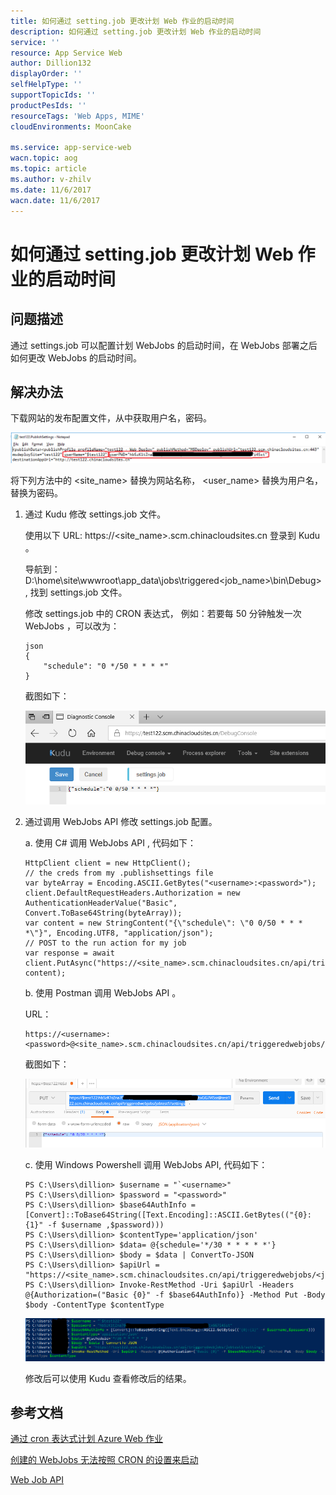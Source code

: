 ```yaml
---
title: 如何通过 setting.job 更改计划 Web 作业的启动时间
description: 如何通过 setting.job 更改计划 Web 作业的启动时间
service: ''
resource: App Service Web
author: Dillion132
displayOrder: ''
selfHelpType: ''
supportTopicIds: ''
productPesIds: ''
resourceTags: 'Web Apps, MIME'
cloudEnvironments: MoonCake

ms.service: app-service-web
wacn.topic: aog
ms.topic: article
ms.author: v-zhilv
ms.date: 11/6/2017
wacn.date: 11/6/2017
---
```


# 如何通过 setting.job 更改计划 Web 作业的启动时间

## 问题描述

通过 settings.job 可以配置计划 WebJobs 的启动时间，在 WebJobs 部署之后如何更改 WebJobs 的启动时间。

## 解决办法

下载网站的发布配置文件，从中获取用户名，密码。

![publishfile](./media/aog-web-apps-how-to-update-the-schedule-of-webjob/publishfile.PNG)

将下列方法中的 <site_name> 替换为网站名称， <user_name> 替换为用户名， <password> 替换为密码。

1. 通过 Kudu 修改 settings.job 文件。

    使用以下 URL: https://<site_name>.scm.chinacloudsites.cn 登录到 Kudu 。

    导航到： D:\home\site\wwwroot\app_data\jobs\triggered\<job_name>\bin\Debug> , 找到 settings.job 文件。

    修改 settings.job 中的 CRON 表达式， 例如：若要每 50 分钟触发一次 WebJobs ，可以改为：

    ```
    json
    {
        "schedule": "0 */50 * * * *"
    }
    ```

    截图如下：

    ![schedule1.PNG](./media/aog-web-apps-how-to-update-the-schedule-of-webjob/schedule1.PNG)

2. 通过调用 WebJobs API 修改 settings.job 配置。

    a. 使用 C# 调用 WebJobs API , 代码如下：

    ```
    HttpClient client = new HttpClient();
    // the creds from my .publishsettings file
    var byteArray = Encoding.ASCII.GetBytes("<username>:<password>");
    client.DefaultRequestHeaders.Authorization = new AuthenticationHeaderValue("Basic", Convert.ToBase64String(byteArray));
    var content = new StringContent("{\"schedule\": \"0 0/50 * * * *\"}", Encoding.UTF8, "application/json");
    // POST to the run action for my job
    var response = await client.PutAsync("https://<site_name>.scm.chinacloudsites.cn/api/triggeredwebjobs/<job_name>/settings", content);
    ```

    b. 使用 Postman 调用 WebJobs API 。

    URL：
    ```
    https://<username>:<password>@<site_name>.scm.chinacloudsites.cn/api/triggeredwebjobs/<job_name>/settings
    ```

    截图如下：

    ![postman](./media/aog-web-apps-how-to-update-the-schedule-of-webjob/postmanwebjob.PNG)

    c. 使用 Windows Powershell 调用 WebJobs API, 代码如下：

    ```
    PS C:\Users\dillion> $username = "`<username>"
    PS C:\Users\dillion> $password = "<password>"
    PS C:\Users\dillion> $base64AuthInfo = [Convert]::ToBase64String([Text.Encoding]::ASCII.GetBytes(("{0}:{1}" -f $username ,$password)))
    PS C:\Users\dillion> $contentType='application/json'
    PS C:\Users\dillion> $data= @{schedule='*/30 * * * * *'}
    PS C:\Users\dillion> $body = $data | ConvertTo-JSON
    PS C:\Users\dillion> $apiUrl = "https://<site_name>.scm.chinacloudsites.cn/api/triggeredwebjobs/<job_name>/settings"
    PS C:\Users\dillion> Invoke-RestMethod -Uri $apiUrl -Headers @{Authorization=("Basic {0}" -f $base64AuthInfo)} -Method Put -Body $body -ContentType $contentType
    ```

    ![powershell](./media/aog-web-apps-how-to-update-the-schedule-of-webjob/powershell.PNG)

    修改后可以使用 Kudu 查看修改后的结果。

## 参考文档

[通过 cron 表达式计划 Azure Web 作业](http://blog.amitapple.com/post/2015/06/scheduling-azure-webjobs/#.Wf_ULNeWaM9)

[创建的 WebJobs 无法按照 CRON 的设置来启动](https://docs.azure.cn/articles/azure-operations-guide/app-service-web/aog-web-apps-qa-webjob-cron-boot-error)

[Web Job API](https://github.com/projectkudu/kudu/wiki/WebJobs-API)